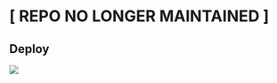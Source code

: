 # **[ REPO NO LONGER MAINTAINED ]**

## Deploy
  
<a href='https://heroku.com/deploy'>
  
<img src='https://www.herokucdn.com/deploy/button.png'>
